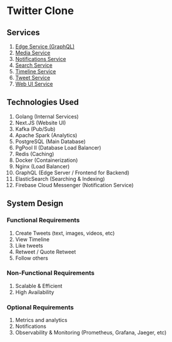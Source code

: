 # Twitter Clone


## Services

1. [Edge Service (GraphQL)](./edge/)
2. [Media Service](./media/)
3. [Notifications Service](./notifications/)
4. [Search Service](./search/)
5. [Timeline Service](./timeline/)
6. [Tweet Service](./tweet/)
7. [Web UI Service](./website/)

## Technologies Used

1. Golang (Internal Services)
2. Next.JS (Website UI)
3. Kafka (Pub/Sub)
4. Apache Spark (Analytics)
5. PostgreSQL (Main Database)
6. PgPool II (Database Load Balancer)
7. Redis (Caching)
8. Docker (Containerization)
9. Nginx (Load Balancer)
10. GraphQL (Edge Server / Frontend for Backend)
11. ElasticSearch (Searching & Indexing)
12. Firebase Cloud Messenger (Notification Service)

## System Design

### Functional Requirements
1. Create Tweets (text, images, videos, etc)
2. View Timeline
3. Like tweets
4. Retweet / Quote Retweet
5. Follow others

### Non-Functional Requirements
1. Scalable & Efficient
2. High Availability

### Optional Requirements
1. Metrics and analytics
2. Notifications
3. Observability & Monitoring (Prometheus, Grafana, Jaeger, etc)

